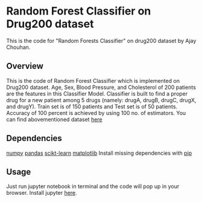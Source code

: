 # Random Forest Classifier on Drug200 dataset

This is the code for "Random Forests Classifier" on drug200 dataset by Ajay Chouhan.

## Overview

This is the code of Random Forest Classifier which is implemented on Drug200 dataset. Age, Sex, Blood Pressure, and Cholesterol of 200 patients are the features in this Classifier Model. Classifier is built to find a proper drug for a new patient among 5 drugs (namely: drugA, drugB, drugC, drugX, and drugY).
Train set is of 150 patients and Test set is of 50 patients. Accuracy of 100 percent is achieved by using 100 no. of estimators.
You can find abovementioned dataset [here](https://s3-api.us-geo.objectstorage.softlayer.net/cf-courses-data/CognitiveClass/ML0101ENv3/labs/drug200.csv)

## Dependencies

[numpy](https://numpy.org/)
[pandas](https://pandas.pydata.org/)
[scikt-learn](https://scikit-learn.org/stable/)
[matplotlib](https://matplotlib.org/)
Install missing dependencies with [pip](https://pip.pypa.io/en/stable/)

## Usage
Just run jupyter notebook in terminal and the code will pop up in your browser.
Install jupyter [here](https://jupyter.org/install).
